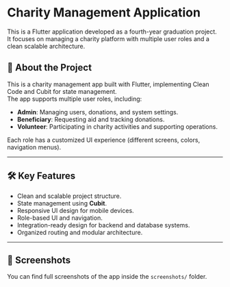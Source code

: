 # Charity Management Application

This is a Flutter application developed as a fourth-year graduation project.  
It focuses on managing a charity platform with multiple user roles and a clean scalable architecture.

## 📱 About the Project

This is a charity management app built with Flutter, implementing Clean Code and Cubit for state management.  
The app supports multiple user roles, including:

- **Admin**: Managing users, donations, and system settings.
- **Beneficiary**: Requesting aid and tracking donations.
- **Volunteer**: Participating in charity activities and supporting operations.

Each role has a customized UI experience (different screens, colors, navigation menus).

---

## 🛠️ Key Features

- Clean and scalable project structure.
- State management using **Cubit**.
- Responsive UI design for mobile devices.
- Role-based UI and navigation.
- Integration-ready design for backend and database systems.
- Organized routing and modular architecture.

---

## 📸 Screenshots

You can find full screenshots of the app inside the `screenshots/` folder.

